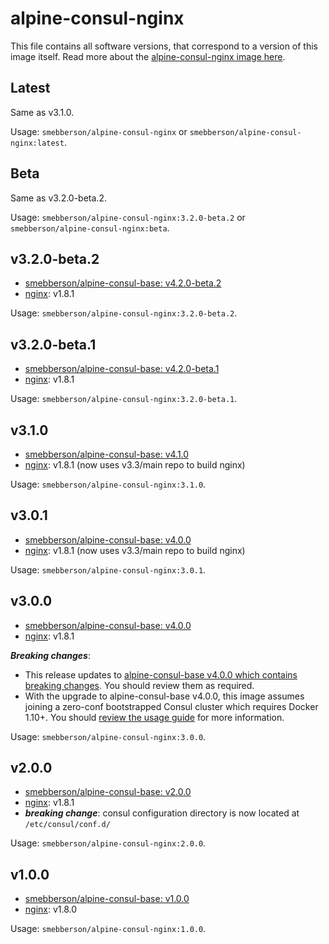 # alpine-consul-nginx

This file contains all software versions, that correspond to a version of this image itself. Read more about the [alpine-consul-nginx image here][alpineconsulnginx].

## Latest

Same as v3.1.0.

Usage: `smebberson/alpine-consul-nginx` or `smebberson/alpine-consul-nginx:latest`.

## Beta

Same as v3.2.0-beta.2.

Usage: `smebberson/alpine-consul-nginx:3.2.0-beta.2` or `smebberson/alpine-consul-nginx:beta`.

## v3.2.0-beta.2

- [smebberson/alpine-consul-base: v4.2.0-beta.2][smebbersonalpineconsulbase420beta2]
- [nginx][nginx]: v1.8.1

Usage: `smebberson/alpine-consul-nginx:3.2.0-beta.2`.

## v3.2.0-beta.1

- [smebberson/alpine-consul-base: v4.2.0-beta.1][smebbersonalpineconsulbase420beta1]
- [nginx][nginx]: v1.8.1

Usage: `smebberson/alpine-consul-nginx:3.2.0-beta.1`.

## v3.1.0

- [smebberson/alpine-consul-base: v4.1.0][smebbersonalpineconsulbase410]
- [nginx][nginx]: v1.8.1 (now uses v3.3/main repo to build nginx)

Usage: `smebberson/alpine-consul-nginx:3.1.0`.

## v3.0.1

- [smebberson/alpine-consul-base: v4.0.0][smebbersonalpineconsulbase400]
- [nginx][nginx]: v1.8.1 (now uses v3.3/main repo to build nginx)

Usage: `smebberson/alpine-consul-nginx:3.0.1`.

## v3.0.0

- [smebberson/alpine-consul-base: v4.0.0][smebbersonalpineconsulbase400]
- [nginx][nginx]: v1.8.1

__*Breaking changes*__:

- This release updates to [alpine-consul-base v4.0.0 which contains breaking changes](https://github.com/smebberson/docker-alpine/blob/master/alpine-consul-base/VERSIONS.md#v400). You should review them as required.
- With the upgrade to alpine-consul-base v4.0.0, this image assumes joining a zero-conf bootstrapped Consul cluster which requires Docker 1.10+. You should [review the usage guide](https://github.com/smebberson/docker-alpine/tree/master/alpine-consul#usage) for more information.

Usage: `smebberson/alpine-consul-nginx:3.0.0`.

## v2.0.0

- [smebberson/alpine-consul-base: v2.0.0][smebbersonalpineconsulbase200]
- [nginx][nginx]: v1.8.1
- **_breaking change_**: consul configuration directory is now located at `/etc/consul/conf.d/`

Usage: `smebberson/alpine-consul-nginx:2.0.0`.

## v1.0.0

- [smebberson/alpine-consul-base: v1.0.0][smebbersonalpineconsulbase100]
- [nginx][nginx]: v1.8.0

Usage: `smebberson/alpine-consul-nginx:1.0.0`.

[nginx]: http://nginx.org/
[alpineconsulnginx]: https://github.com/smebberson/docker-alpine/tree/master/alpine-consul-nginx
[smebbersonalpineconsulbase420beta2]: https://github.com/smebberson/docker-alpine/tree/alpine-consul-base-v4.2.0-beta.2/alpine-consul-base
[smebbersonalpineconsulbase420beta1]: https://github.com/smebberson/docker-alpine/tree/alpine-consul-base-v4.2.0-beta.1/alpine-consul-base
[smebbersonalpineconsulbase410]: https://github.com/smebberson/docker-alpine/tree/alpine-consul-base-v4.1.0/alpine-consul-base
[smebbersonalpineconsulbase400]: https://github.com/smebberson/docker-alpine/tree/alpine-consul-base-v4.0.0/alpine-consul-base
[smebbersonalpineconsulbase200]: https://github.com/smebberson/docker-alpine/tree/alpine-consul-base-v2.0.0/alpine-consul-base
[smebbersonalpineconsulbase100]: https://github.com/smebberson/docker-alpine/tree/alpine-consul-base-v1.0.0/alpine-consul-base
